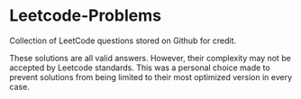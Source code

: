 # Leetcode-Problems
Collection of LeetCode questions stored on Github for credit.

These solutions are all valid answers. However, their complexity may not be accepted by Leetcode standards. This was a personal choice made to prevent solutions from being limited to their most optimized version in every case.

